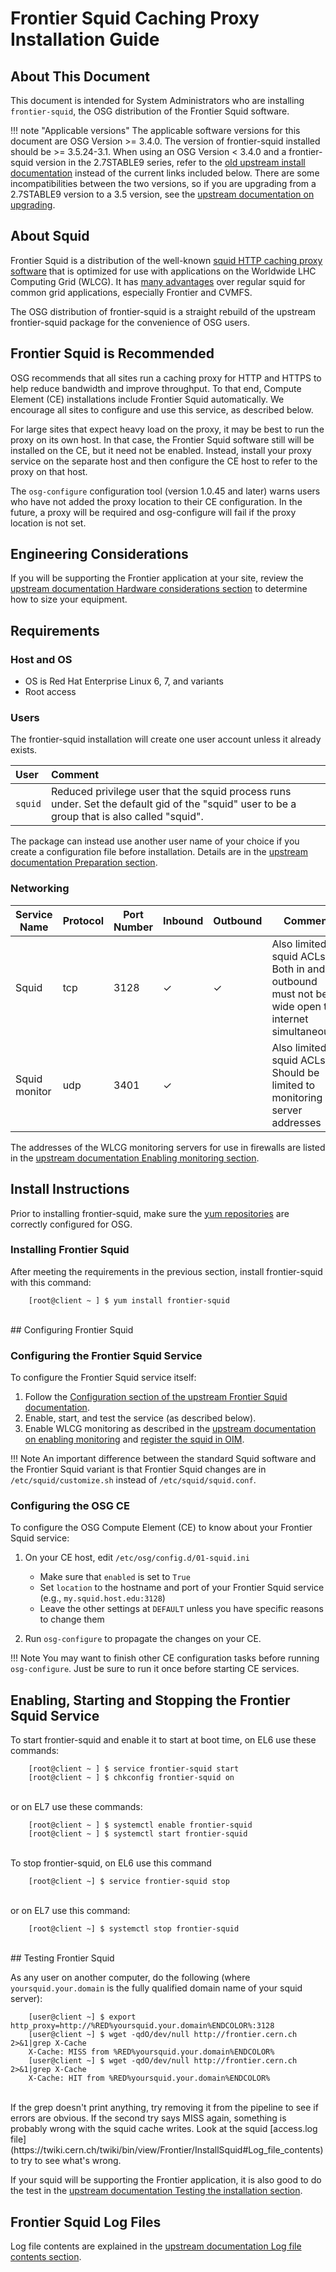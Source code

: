 <span class="twiki-macro DOC_STATUS_TABLE"></span>

Frontier Squid Caching Proxy Installation Guide
===============================================


## About This Document

This document is intended for System Administrators who are installing
`frontier-squid`, the OSG distribution of the Frontier Squid software.

!!! note "Applicable versions"
    The applicable software versions for this document are OSG Version >= 3.4.0.
    The version of frontier-squid installed should be >= 3.5.24-3.1.
    When using an OSG Version < 3.4.0 and a frontier-squid version in the
    2.7STABLE9 series, refer to the
    [old upstream install documentation](https://twiki.cern.ch/twiki/bin/view/Frontier/OldInstallSquid)
    instead of the current links included below. There are some
    incompatibilities between the two versions, so if you are upgrading
    from a 2.7STABLE9 version to a 3.5 version, see the
    [upstream documentation on upgrading](https://twiki.cern.ch/twiki/bin/view/Frontier/InstallSquid#Upgrading).

## About Squid

Frontier Squid is a distribution of the well-known [squid HTTP caching
proxy software](http://squid-cache.org) that is optimized for use with
applications on the Worldwide LHC Computing Grid (WLCG). It has
[many advantages](https://twiki.cern.ch/twiki/bin/view/Frontier/InstallSquid#Why_use_frontier_squid_instead_o)
over regular squid for common grid applications, especially Frontier
and CVMFS.

The OSG distribution of frontier-squid is a straight rebuild of the
upstream frontier-squid package for the convenience of OSG users.

## Frontier Squid is Recommended

OSG recommends that all sites run a caching proxy for HTTP and HTTPS
to help reduce bandwidth and improve throughput. To that end, Compute
Element (CE) installations include Frontier Squid automatically. We
encourage all sites to configure and use this service, as described
below.

For large sites that expect heavy load on the proxy, it may be best to
run the proxy on its own host. In that case, the Frontier Squid
software still will be installed on the CE, but it need not be
enabled. Instead, install your proxy service on the separate host and
then configure the CE host to refer to the proxy on that host.

The `osg-configure` configuration tool (version 1.0.45 and later)
warns users who have not added the proxy location to their CE
configuration. In the future, a proxy will be required and
osg-configure will fail if the proxy location is not set.

## Engineering Considerations

If you will be supporting the Frontier application at your site, review the
[upstream documentation Hardware considerations section](https://twiki.cern.ch/twiki/bin/view/Frontier/InstallSquid#Hardware)
to determine how to size your equipment.

## Requirements

### Host and OS

-   OS is Red Hat Enterprise Linux 6, 7, and variants
-   Root access

### Users

The frontier-squid installation will create one user account unless it
already exists.

| User    | Comment                                                                                                                                      |
|:--------|:---------------------------------------------------------------------------------------------------------------------------------------------|
| `squid` | Reduced privilege user that the squid process runs under. Set the default gid of the "squid" user to be a group that is also called "squid". |

The package can instead use another user name of your choice if you
create a configuration file before installation. Details are in the
[upstream documentation Preparation section](https://twiki.cern.ch/twiki/bin/view/Frontier/InstallSquid#Preparation).

### Networking

| Service Name | Protocol | Port Number | Inbound | Outbound | Comment  |
| ------------ | -------  | ----------  | ------- | -------- | -------- |
| Squid        | tcp      | 3128        | ✓       | ✓        | Also limited in squid ACLs. Both in and outbound must not be wide open to internet simultaneously |
| Squid monitor | udp     | 3401        | ✓       |          | Also limited in squid ACLs. Should be limited to monitoring server addresses |

The addresses of the WLCG monitoring servers for use in firewalls are
listed in the
[upstream documentation Enabling monitoring section](https://twiki.cern.ch/twiki/bin/view/Frontier/InstallSquid#Enabling_monitoring).

## Install Instructions

Prior to installing frontier-squid, make sure the
[yum repositories](../common/yum.md) are correctly configured for OSG.

### Installing Frontier Squid

After meeting the requirements in the previous section, install
frontier-squid with this command:

        [root@client ~ ] $ yum install frontier-squid
<br>
## Configuring Frontier Squid

### Configuring the Frontier Squid Service

To configure the Frontier Squid service itself:

1.  Follow the
    [Configuration section of the upstream Frontier Squid documentation](https://twiki.cern.ch/twiki/bin/view/Frontier/InstallSquid#Configuration).
2.  Enable, start, and test the service (as described below).
3.  Enable WLCG monitoring as described in the
    [upstream documentation on enabling monitoring](https://twiki.cern.ch/twiki/bin/view/Frontier/InstallSquid#Enabling_monitoring)
    and
    [register the squid in OIM](https://twiki.cern.ch/twiki/bin/view/LCG/WLCGSquidRegistration#OIM).

!!! Note
    An important difference between the standard Squid software and
    the Frontier Squid variant is that Frontier Squid changes are in
    `/etc/squid/customize.sh` instead of `/etc/squid/squid.conf`.

### Configuring the OSG CE

To configure the OSG Compute Element (CE) to know about your Frontier Squid service:

1.  On your CE host, edit `/etc/osg/config.d/01-squid.ini`
    -   Make sure that `enabled` is set to `True`
    -   Set `location` to the hostname and port of your Frontier Squid
        service (e.g., `my.squid.host.edu:3128`)
    -   Leave the other settings at `DEFAULT` unless you have specific
        reasons to change them

2.  Run `osg-configure` to propagate the changes on your CE.

!!! Note
    You may want to finish other CE configuration tasks before running
    `osg-configure`. Just be sure to run it once before starting CE
    services.

## Enabling, Starting and Stopping the Frontier Squid Service

To start frontier-squid and enable it to start at boot time, on EL6
use these commands:

        [root@client ~ ] $ service frontier-squid start
        [root@client ~ ] $ chkconfig frontier-squid on
<br>
or on EL7 use these commands:

        [root@client ~ ] $ systemctl enable frontier-squid
        [root@client ~ ] $ systemctl start frontier-squid
<br>
To stop frontier-squid, on EL6 use this command

        [root@client ~] $ service frontier-squid stop
<br>
or on EL7 use this command:

        [root@client ~] $ systemctl stop frontier-squid
<br>
## Testing Frontier Squid

As any user on another computer, do the following (where
`yoursquid.your.domain` is the fully qualified domain name of your
squid server):

        [user@client ~] $ export http_proxy=http://%RED%yoursquid.your.domain%ENDCOLOR%:3128
        [user@client ~] $ wget -qdO/dev/null http://frontier.cern.ch 2>&1|grep X-Cache
        X-Cache: MISS from %RED%yoursquid.your.domain%ENDCOLOR%
        [user@client ~] $ wget -qdO/dev/null http://frontier.cern.ch 2>&1|grep X-Cache
        X-Cache: HIT from %RED%yoursquid.your.domain%ENDCOLOR%
<br>
If the grep doesn't print anything, try removing it from the pipeline
to see if errors are obvious. If the second try says MISS again,
something is probably wrong with the squid cache writes. Look at the squid
[access.log file](https://twiki.cern.ch/twiki/bin/view/Frontier/InstallSquid#Log_file_contents)
to try to see what's wrong.

If your squid will be supporting the Frontier application, it is also
good to do the test in the
[upstream documentation Testing the installation section](https://twiki.cern.ch/twiki/bin/view/Frontier/InstallSquid#Testing_the_installation).

## Frontier Squid Log Files

Log file contents are explained in the
[upstream documentation Log file contents section](https://twiki.cern.ch/twiki/bin/view/Frontier/InstallSquid#Log_file_contents).
